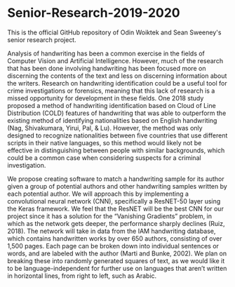 # Senior-Research-2019-2020
This is the official GitHub repository of Odin Woiktek and Sean Sweeney's senior research project. 


Analysis of handwriting has been a common exercise in the fields of Computer Vision and Artificial Intelligence. However, much of the research that has been done involving handwriting has been focused more on discerning the contents of the text and less on discerning information about the writers. Research on handwriting identification could be a useful tool for crime investigations or forensics, meaning that this lack of research is a missed opportunity for development in these fields. One 2018 study proposed a method of handwriting identification based on Cloud of Line Distribution (COLD) features of handwriting that was able to outperform the existing method of identifying nationalities based on English handwriting (Nag, Shivakumara, Yirui, Pal, & Lu). However, the method was only designed to recognize nationalities between five countries that use different scripts in their native languages, so this method would likely not be effective in distinguishing between people with similar backgrounds, which could be a common case when considering suspects for a criminal investigation.

We propose creating software to match a handwriting sample for its author given a group of potential authors and other handwriting samples written by each potential author.  We will approach this by implementing a convolutional neural network (CNN), specifically a ResNET-50 layer using the Keras framework. We feel that the ResNET will be the best CNN for our project since it has a solution for the “Vanishing Gradients” problem, in which as the network gets deeper, the performance sharply declines (Ruiz, 2018). The network will take in data from the IAM handwriting database, which contains handwritten works by over 650 authors, consisting of over 1,500 pages. Each page can be broken down into individual sentences or words, and are labeled with the author (Marti and Bunke, 2002). We plan on breaking these into randomly generated squares of text, as we would like it to be language-independent for further use on languages that aren’t written in horizontal lines, from right to left, such as Arabic. 
